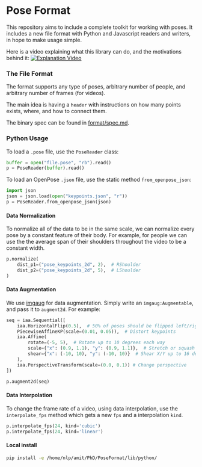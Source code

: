 # Pose Format

This repository aims to include a complete toolkit for working with poses. 
It includes a new file format with Python and Javascript readers and writers, in hope to make usage simple.

Here is a video explaining what this library can do, and the motivations behind it:
[![Explanation Video](https://img.youtube.com/vi/78eeBoxTr-w/0.jpg)](https://www.youtube.com/watch?v=78eeBoxTr-w)

### The File Format
The format supports any type of poses, arbitrary number of people, and arbitrary number of frames (for videos).

The main idea is having a `header` with instructions on how many points exists, where, and how to connect them.

The binary spec can be found in [format/spec.md](format/spec.md).

### Python Usage

To load a `.pose` file, use the `PoseReader` class:
```python
buffer = open("file.pose", "rb").read()
p = PoseReader(buffer).read()
```

To load an OpenPose `.json` file, use the static method `from_openpose_json`:
```python
import json
json = json.load(open("keypoints.json", "r"))
p = PoseReader.from_openpose_json(json)
```

#### Data Normalization
To normalize all of the data to be in the same scale, we can normalize every pose by a constant feature of their body.
For example, for people we can use the the average span of their shoulders throughout the video to be a constant width.
```python
p.normalize(
    dist_p1=("pose_keypoints_2d", 2),  # RShoulder
    dist_p2=("pose_keypoints_2d", 5),  # LShoulder
)
```

#### Data Augmentation
We use [imgaug](https://github.com/aleju/imgaug) for data augmentation. Simply write an `imgaug:Augmentable`, and pass it to `augment2d`.
For example:
```python
seq = iaa.Sequential([
    iaa.HorizontalFlip(0.5),  # 50% of poses should be flipped left/right
    PiecewiseAffineKP(scale=(0.01, 0.05)),  # Distort keypoints
    iaa.Affine(
        rotate=(-5, 5),  # Rotate up to 10 degrees each way
        scale={"x": (0.9, 1.1), "y": (0.9, 1.1)},  # Stretch or squash up to 50% each direction independently
        shear={"x": (-10, 10), "y": (-10, 10)}  # Shear X/Y up to 16 degrees independently
    ),
    iaa.PerspectiveTransform(scale=(0.0, 0.1)) # Change perspective
])

p.augment2d(seq)
```

#### Data Interpolation
To change the frame rate of a video, using data interpolation, use the `interpolate_fps` method which gets a new `fps` and a interpolation `kind`.
```python
p.interpolate_fps(24, kind='cubic')
p.interpolate_fps(24, kind='linear')
```

#### Local install
```bash
pip install -e /home/nlp/amit/PhD/PoseFormat/lib/python/
```
